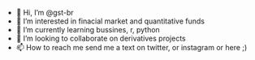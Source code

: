- 👋 Hi, I’m @gst-br
- 👀 I’m interested in finacial market and quantitative funds
- 🌱 I’m currently learning bussines, r, python
- 💞️ I’m looking to collaborate on derivatives projects 
- 📫 How to reach me send me a text on twitter, or instagram or here ;)

<!---
gst-br/gst-br is a ✨ special ✨ repository because its `README.md` (this file) appears on your GitHub profile.
You can click the Preview link to take a look at your changes.
--->
